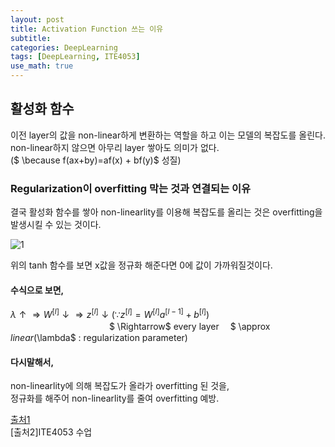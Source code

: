 ```yaml
---
layout: post
title: Activation Function 쓰는 이유
subtitle: 
categories: DeepLearning
tags: [DeepLearning, ITE4053]
use_math: true
---
```


## 활성화 함수

이전 layer의 값을 non-linear하게 변환하는 역할을 하고 이는 모델의 복잡도를 올린다.   
non-linear하지 않으면 아무리 layer 쌓아도 의미가 없다.    
($ \because f(ax+by)=af(x) + bf(y)$ 성질)    


### Regularization이 overfitting 막는 것과 연결되는 이유

결국 활성화 함수를 쌓아 non-linearlity를 이용해 복잡도를 올리는 것은 overfitting을 발생시킬 수 있는 것이다.   


![1][1] 

위의 tanh 함수를 보면 x값을 정규화 해준다면 0에 값이 가까워질것이다.

#### 수식으로 보면,   
$\lambda \uparrow　\Rightarrow　W^{[l]}\downarrow　\Rightarrow　z^{[l]}\downarrow　　　　(\because z^{[l]} = W^{[l]}a^{[l-1]}+b^{[l]})$    
　　　　　　　　　　　 $ \Rightarrow$ every layer　 $ \approx $　linear     
($\lambda$ : regularization parameter)   

#### 다시말해서,  
non-linearlity에 의해 복잡도가 올라가 overfitting 된 것을,   
정규화를 해주어 non-linearlity를 줄여 overfitting 예방.


[1]: https://github.com/yoominlee/img/blob/main/2023-04-05-WhyActivationFunction/1.jpg?raw=true


[출처1](https://ganghee-lee.tistory.com/30)   
[출처2]ITE4053 수업






